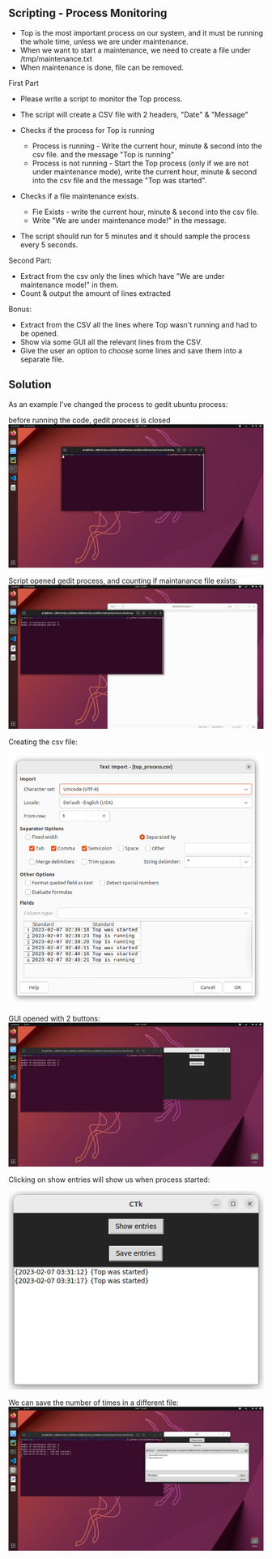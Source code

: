 ## Scripting - Process Monitoring

 -	Top is the most important process on our system, and it must be running the whole time, unless we are under maintenance.
-	When we want to start a maintenance, we need to create a file under /tmp/maintenance.txt
-	When maintenance is done, file can be removed.

First Part

- Please write a script to monitor the Top process. 
- The script will create a CSV file with 2 headers, "Date" & "Message"
- Checks if the process for Top is running 
  - Process is running - Write the current hour, minute & second into the csv file.
     and the message "Top is running"
  - Process is not running - Start the Top process (only if we are not under maintenance mode), write the current hour, minute & second into the csv file and the message "Top was started".

- Checks if a file maintenance exists.
  - Fie Exists - write the current hour, minute & second into the csv file.
  - Write "We are under maintenance mode!" in the message.

- The script should run for 5 minutes and it should sample the process every 5 seconds.

Second Part:
-	Extract from the csv only the lines which have "We are under maintenance mode!" in them.
-	Count & output the amount of lines extracted

Bonus:
-	Extract from the CSV all the lines where Top wasn't running and had to be opened.
-	Show via some GUI all the relevant lines from the CSV.
-	Give the user an option to choose some lines and save them into a separate file.


## Solution
As an example I've changed the process to gedit ubuntu process:

before running the code, gedit process is closed
 <img src="https://github.com/DorBitton/888-DevOps-candidate-HS/blob/main/Scripting-Process-Monitoring/images/Screenshot%20from%202023-02-07%2002-39-11.png?raw=true" alt="Terminal">

Script opened gedit process, and counting if maintanance file exists:
 <img src="https://github.com/DorBitton/888-DevOps-candidate-HS/blob/main/Scripting-Process-Monitoring/images/Screenshot%20from%202023-02-07%2002-39-31.png?raw=true" alt="Terminal">
 
 Creating the csv file:
 
 <img src="https://github.com/DorBitton/888-DevOps-candidate-HS/blob/main/Scripting-Process-Monitoring/images/Screenshot%20from%202023-02-07%2002-47-41.png?raw=true" alt="terminal">

GUI opened with 2 buttons:
 <img src="https://github.com/DorBitton/888-DevOps-candidate-HS/blob/main/Scripting-Process-Monitoring/images/Screenshot%20from%202023-02-07%2002-39-48.png?raw=true" alt="Terminal">

Clicking on show entries will show us when process started:

 <img src="https://github.com/DorBitton/888-DevOps-candidate-HS/blob/main/Scripting-Process-Monitoring/images/Screenshot%20from%202023-02-07%2006-01-15.png?raw=true" alt="Terminal">

We can save the number of times in a different file:
 <img src="https://github.com/DorBitton/888-DevOps-candidate-HS/blob/main/Scripting-Process-Monitoring/images/Screenshot%20from%202023-02-07%2002-40-51.png?raw=true" alt="Terminal">
